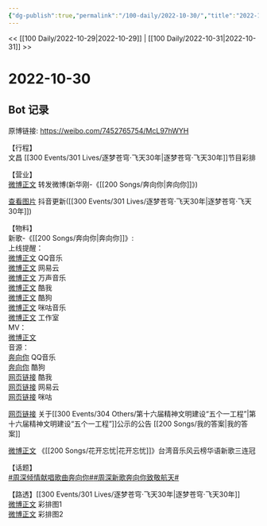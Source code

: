 ```yaml
---
{"dg-publish":true,"permalink":"/100-daily/2022-10-30/","title":"2022-10-30"}
---
```



<< [[100 Daily/2022-10-29\|2022-10-29]] | [[100 Daily/2022-10-31\|2022-10-31]] >>

# 2022-10-30

## Bot 记录

原博链接: https://weibo.com/7452765754/McL97hWYH

【行程】  
文昌 [[300 Events/301 Lives/逐梦苍穹·飞天30年\|逐梦苍穹·飞天30年]]节目彩排

【营业】  
[微博正文](http://weibo.com/1736988591/McG9nbRcJ) 转发微博(新华刚-《[[200 Songs/奔向你\|奔向你]]》)

[查看图片](https://wx2.sinaimg.cn/large/0088n2Pggy1h7nq53g7ymj30qk1byq7p.jpg) 抖音更新([[300 Events/301 Lives/逐梦苍穹·飞天30年\|逐梦苍穹·飞天30年]])

【物料】  
新歌-《[[200 Songs/奔向你\|奔向你]]》:  
上线提醒：  
[微博正文](http://weibo.com/2169129705/McFTKCIF0) QQ音乐  
[微博正文](http://weibo.com/1721030997/McFTmp0N8) 网易云  
[微博正文](http://weibo.com/7720703680/McFTng2MK) 万声音乐  
[微博正文](http://weibo.com/1738434147/McFTmp0Kc) 酷我  
[微博正文](http://weibo.com/1665103091/McFWf8aSX) 酷狗  
[微博正文](http://weibo.com/1867028705/McFTmDi4k) 咪咕音乐  
[微博正文](http://weibo.com/7478855230/McGbA56OG) 工作室  
MV：  
[微博正文](http://weibo.com/2810373291/McG3W5QiM)  
音源：  
[奔向你](https://weibo.cn/sinaurl?u=https%3A%2F%2Fi.y.qq.com%2Fv8%2Fplaysong.html%3Fsongid%3D381106613%26source%3Dyqq%26ADTAG%3Dhz_wb_sf%26channelId%3D10081987) QQ音乐  
[奔向你](https://weibo.cn/sinaurl?u=https%3A%2F%2Ft1.kugou.com%2Fsong.html%3Fid%3D8JG1542zEV3) 酷狗  
[网页链接](https://weibo.cn/sinaurl?u=http%3A%2F%2Fm.kuwo.cn%2Fnewh5app%2Fplay_detail%2F247333973) 酷我  
[网页链接](https://weibo.cn/sinaurl?u=https%3A%2F%2Fmusic.163.com%2F%23%2Fsong%3Fid%3D1993358256) 网易云  
[网页链接](https://weibo.cn/sinaurl?u=https%3A%2F%2Fh5.nf.migu.cn%2Fapp%2Fv4%2Fp%2Fshare%2Fsong%2Findex.html%3Fid%3D600919000008345984) 咪咕

[网页链接](https://weibo.cn/sinaurl?u=https%3A%2F%2Farticle.xuexi.cn%2Farticles%2Findex.html%3Fart_id%3D17973590501563668488%26t%3D1667048647381%26reedit_timestamp%3D1667047053000%26study_style_id%3Dfeeds_default%26showmenu%3Dfalse%26to_audit_timestamp%3D2022-10-29%252020%253A37%253A33%26share_to%3Dcopylink%26item_id%3D17973590501563668488%26ref_read_id%3Df2a0eb7e-0403-414b-bb38-3ec2962de1b6_1667060750349%26pid%3D%26ptype%3D-1%26source%3Dshare) 关于[[300 Events/304 Others/第十六届精神文明建设“五个一工程”\|第十六届精神文明建设“五个一工程”]]公示的公告 [[200 Songs/我的答案\|我的答案]]

[微博正文](https://weibo.com/1695976033/McH8f075z) 《[[200 Songs/花开忘忧\|花开忘忧]]》台湾音乐风云榜华语新歌三连冠

【话题】  
[#周深倾情献唱歌曲奔向你#](https://s.weibo.com/weibo?q=%23%E5%91%A8%E6%B7%B1%E5%80%BE%E6%83%85%E7%8C%AE%E5%94%B1%E6%AD%8C%E6%9B%B2%E5%A5%94%E5%90%91%E4%BD%A0%23)[#周深新歌奔向你致敬航天#](https://s.weibo.com/weibo?q=%23%E5%91%A8%E6%B7%B1%E6%96%B0%E6%AD%8C%E5%A5%94%E5%90%91%E4%BD%A0%E8%87%B4%E6%95%AC%E8%88%AA%E5%A4%A9%23)

【路透】[[300 Events/301 Lives/逐梦苍穹·飞天30年\|逐梦苍穹·飞天30年]]  
[微博正文](http://weibo.com/2410676227/McImxfkbk) 彩排图1  
[微博正文](http://weibo.com/1790405427/McIghtEo3) 彩排图2
